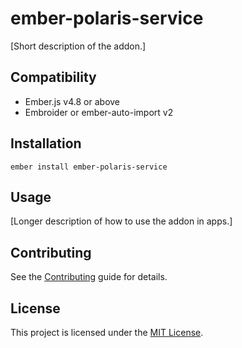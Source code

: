 # ember-polaris-service

[Short description of the addon.]

## Compatibility

- Ember.js v4.8 or above
- Embroider or ember-auto-import v2

## Installation

```
ember install ember-polaris-service
```

## Usage

[Longer description of how to use the addon in apps.]

## Contributing

See the [Contributing](CONTRIBUTING.md) guide for details.

## License

This project is licensed under the [MIT License](LICENSE.md).
